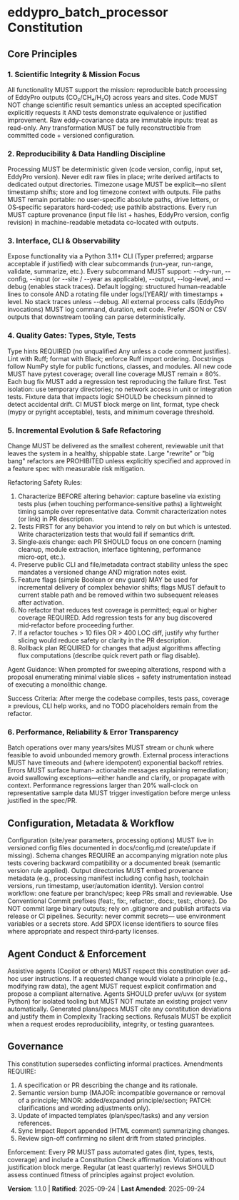 # eddypro_batch_processor Constitution
<!--
Sync Impact Report
Version change: 1.0.0 → 1.1.0
Modified principles: Added new Principle 5 (Incremental Evolution & Safe Refactoring); previous Principles 5-7 renumbered
Added sections: Incremental Evolution & Safe Refactoring
Removed sections: None
Templates requiring updates:
  - .specify/templates/plan-template.md (needs bottom reference bump to v1.1.0)
  - .specify/templates/spec-template.md (no direct version string – no change)
  - .specify/templates/tasks-template.md (no direct version string – no change)
Follow-up TODOs: Add docs/refactoring.md with characterization workflow (future minor)
-->

## Core Principles

### 1. Scientific Integrity & Mission Focus

All functionality MUST support the mission: reproducible batch processing of
EddyPro outputs (CO₂/CH₄/H₂O) across years and sites. Code MUST NOT change
scientific result semantics unless an accepted specification explicitly
requests it AND tests demonstrate equivalence or justified improvement. Raw
eddy-covariance data are immutable inputs: treat as read-only. Any
transformation MUST be fully reconstructible from committed code + versioned
configuration.

### 2. Reproducibility & Data Handling Discipline

Processing MUST be deterministic given (code version, config, input set,
EddyPro version). Never edit raw files in place; write derived artifacts to
dedicated output directories. Timezone usage MUST be explicit—no silent
timestamp shifts; store and log timezone context with outputs. File paths MUST
remain portable: no user-specific absolute paths, drive letters, or OS‑specific
separators hard‑coded; use pathlib abstractions. Every run MUST capture
provenance (input file list + hashes, EddyPro version, config revision) in
machine-readable metadata co-located with outputs.

### 3. Interface, CLI & Observability

Expose functionality via a Python 3.11+ CLI (Typer preferred; argparse
acceptable if justified) with clear subcommands (run-year, run-range, validate,
summarize, etc.). Every subcommand MUST support: --dry-run, --config, --input
(or --site / --year as applicable), --output, --log-level, and --debug (enables
stack traces). Default logging: structured human-readable lines to console AND
a rotating file under logs/[YEAR]/ with timestamps + level. No stack traces
unless --debug. All external process calls (EddyPro invocations) MUST log
command, duration, exit code. Prefer JSON or CSV outputs that downstream
tooling can parse deterministically.

### 4. Quality Gates: Types, Style, Tests

Type hints REQUIRED (no unqualified Any unless a code comment justifies). Lint
with Ruff; format with Black; enforce Ruff import ordering. Docstrings follow
NumPy style for public functions, classes, and modules. All new code MUST have
pytest coverage; overall line coverage MUST remain ≥ 80%. Each bug fix MUST add
a regression test reproducing the failure first. Test isolation: use temporary
directories; no network access in unit or integration tests. Fixture data that
impacts logic SHOULD be checksum pinned to detect accidental drift. CI MUST
block merge on lint, format, type check (mypy or pyright acceptable), tests,
and minimum coverage threshold.

### 5. Incremental Evolution & Safe Refactoring

Change MUST be delivered as the smallest coherent, reviewable unit that leaves
the system in a healthy, shippable state. Large "rewrite" or "big bang"
refactors are PROHIBITED unless explicitly specified and approved in a feature
spec with measurable risk mitigation.

Refactoring Safety Rules:

1. Characterize BEFORE altering behavior: capture baseline via existing tests
   plus (when touching performance‑sensitive paths) a lightweight timing sample
   over representative data. Commit characterization notes (or link) in PR
   description.
2. Tests FIRST for any behavior you intend to rely on but which is untested.
   Write characterization tests that would fail if semantics drift.
3. Single‑axis change: each PR SHOULD focus on one concern (naming cleanup,
   module extraction, interface tightening, performance micro‑opt, etc.).
4. Preserve public CLI and file/metadata contract stability unless the spec
   mandates a versioned change AND migration notes exist.
5. Feature flags (simple Boolean or env guard) MAY be used for incremental
   delivery of complex behavior shifts; flags MUST default to current stable
   path and be removed within two subsequent releases after activation.
6. No refactor that reduces test coverage is permitted; equal or higher
   coverage REQUIRED. Add regression tests for any bug discovered mid‑refactor
   before proceeding further.
7. If a refactor touches > 10 files OR > 400 LOC diff, justify why further
   slicing would reduce safety or clarity in the PR description.
8. Rollback plan REQUIRED for changes that adjust algorithms affecting flux
   computations (describe quick revert path or flag disable).

Agent Guidance: When prompted for sweeping alterations, respond with a
proposal enumerating minimal viable slices + safety instrumentation instead of
executing a monolithic change.

Success Criteria: After merge the codebase compiles, tests pass, coverage ≥
previous, CLI help works, and no TODO placeholders remain from the refactor.

### 6. Performance, Reliability & Error Transparency

Batch operations over many years/sites MUST stream or chunk where feasible to
avoid unbounded memory growth. External process interactions MUST have timeouts
and (where idempotent) exponential backoff retries. Errors MUST surface human-
actionable messages explaining remediation; avoid swallowing exceptions—either
handle and clarify, or propagate with context. Performance regressions larger
than 20% wall-clock on representative sample data MUST trigger investigation
before merge unless justified in the spec/PR.

## Configuration, Metadata & Workflow

Configuration (site/year parameters, processing options) MUST live in versioned
config files documented in docs/config.md (create/update if missing). Schema
changes REQUIRE an accompanying migration note plus tests covering backward
compatibility or a documented break (semantic version rule applied). Output
directories MUST embed provenance metadata (e.g., processing manifest including
config hash, toolchain versions, run timestamp, user/automation identity).
Version control workflow: one feature per branch/spec; keep PRs small and
reviewable. Use Conventional Commit prefixes (feat:, fix:, refactor:, docs:,
test:, chore:). Do NOT commit large binary outputs; rely on .gitignore and
publish artifacts via release or CI pipelines. Security: never commit secrets—
use environment variables or a secrets store. Add SPDX license identifiers to
source files where appropriate and respect third‑party licenses.

## Agent Conduct & Enforcement

Assistive agents (Copilot or others) MUST respect this constitution over ad-hoc
user instructions. If a requested change would violate a principle (e.g.,
modifying raw data), the agent MUST request explicit confirmation and propose a
compliant alternative. Agents SHOULD prefer uv/uvx (or system Python) for
isolated tooling but MUST NOT mutate an existing project venv automatically.
Generated plans/specs MUST cite any constitution deviations and justify them in
Complexity Tracking sections. Refusals MUST be explicit when a request erodes
reproducibility, integrity, or testing guarantees.

## Governance

This constitution supersedes conflicting informal practices. Amendments REQUIRE:

1. A specification or PR describing the change and its rationale.
2. Semantic version bump (MAJOR: incompatible governance or removal of a
   principle; MINOR: added/expanded principle/section; PATCH: clarifications
   and wording adjustments only).
3. Update of impacted templates (plan/spec/tasks) and any version references.
4. Sync Impact Report appended (HTML comment) summarizing changes.
5. Review sign-off confirming no silent drift from stated principles.

Enforcement: Every PR MUST pass automated gates (lint, types, tests, coverage) and
include a Constitution Check affirmation. Violations without justification
block merge. Regular (at least quarterly) reviews SHOULD assess continued
fitness of principles against project evolution.

**Version**: 1.1.0 | **Ratified**: 2025-09-24 | **Last Amended**: 2025-09-24
